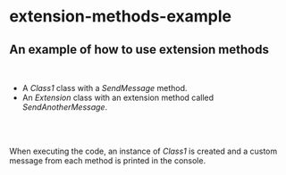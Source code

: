 # extension-methods-example

## An example of how to use extension methods
<br>
<ul>
<li>A <em>Class1</em> class with a <em>SendMessage</em> method.</li>
<li>An <em>Extension</em> class with an extension method called <em>SendAnotherMessage</em>.</li>
</ul>
<br>
<br>
<p>When executing the code, an instance of <em>Class1</em> is created and a custom message from each method is printed in the console.</p